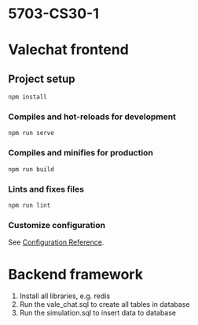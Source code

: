 # 5703-CS30-1
# Valechat frontend

## Project setup
```
npm install
```

### Compiles and hot-reloads for development
```
npm run serve
```

### Compiles and minifies for production
```
npm run build
```

### Lints and fixes files
```
npm run lint
```

### Customize configuration
See [Configuration Reference](https://cli.vuejs.org/config/).

# Backend framework

1. Install all libraries, e.g. redis
2. Run the vale_chat.sql to create all tables in database
3. Run the simulation.sql to insert data to database
